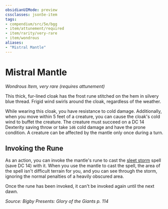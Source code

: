 ```yaml
---
obsidianUIMode: preview
cssclasses: json5e-item
tags:
- compendium/src/5e/bgg
- item/attunement/required
- item/rarity/very-rare
- item/wondrous
aliases: 
- "Mistral Mantle"
---
```

# Mistral Mantle
*Wondrous Item, very rare (requires attunement)*  


This thick, fur-lined cloak has the frost rune stitched on the hem in silvery blue thread. Frigid wind swirls around the cloak, regardless of the weather.

While wearing this cloak, you have resistance to cold damage. Additionally, when you move within 5 feet of a creature, you can cause the cloak's cold wind to buffet the creature. The creature must succeed on a DC 14 Dexterity saving throw or take `1d6` cold damage and have the prone condition. A creature can be affected by the mantle only once during a turn.

## Invoking the Rune

As an action, you can invoke the mantle's rune to cast the [sleet storm](5E2014官方资源/spells/sleet-storm.md) spell (save DC 14) with it. When you use the mantle to cast the spell, the area of the spell isn't difficult terrain for you, and you can see through the storm, ignoring the normal penalties of a heavily obscured area.

Once the rune has been invoked, it can't be invoked again until the next dawn.

*Source: Bigby Presents: Glory of the Giants p. 114*
